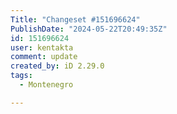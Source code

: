 ```yaml
---
Title: "Changeset #151696624"
PublishDate: "2024-05-22T20:49:35Z"
id: 151696624
user: kentakta
comment: update
created_by: iD 2.29.0
tags:
  - Montenegro

---
```

